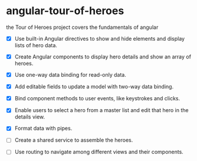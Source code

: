 # angular-tour-of-heroes
the Tour of Heroes project covers the fundamentals of angular

- [x] Use built-in Angular directives to show and hide elements and display lists of hero data.
- [x] Create Angular components to display hero details and show an array of heroes.
- [x] Use one-way data binding for read-only data.
- [x] Add editable fields to update a model with two-way data binding.
- [x] Bind component methods to user events, like keystrokes and clicks.
- [x] Enable users to select a hero from a master list and edit that hero in the details view.
- [x] Format data with pipes.
- [ ] Create a shared service to assemble the heroes.
- [ ] Use routing to navigate among different views and their components.

